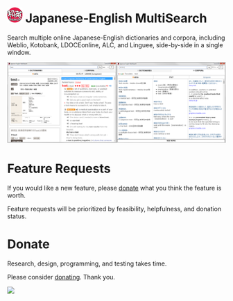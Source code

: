 <h1><img src="https://raw.githubusercontent.com/krausekai/japanese-english-multisearch/master/build/icon.png" width="35px"> Japanese-English MultiSearch</h1>

Search multiple online Japanese-English dictionaries and corpora, including Weblio, Kotobank, LDOCEonline, ALC, and Linguee, side-by-side in a single window.

![Screenshot](/build/screenshot.png?raw=true "Version 0.2.0")

<h1>Feature Requests</h1>

If you would like a new feature, please [donate](https://krausekai.com/donate) what you think the feature is worth.

Feature requests will be prioritized by feasibility, helpfulness, and donation status.

<h1>Donate</h1>

Research, design, programming, and testing takes time.

Please consider [donating](https://krausekai.com/donate). Thank you.

<a href="https://krausekai.com/donate"><img src="https://i.imgur.com/AHDkTij.png" width="150px"></a>
